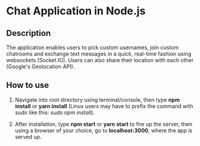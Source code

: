 # Chat Application in Node.js

## Description
The application enables users to pick custom usernames, join custom chatrooms and exchange text messages in a quick, real-time fashion using websockets (Socket.IO). Users can also share their location with each other (Google's Geolocation API).

## How to use
1. Navigate into root directory using terminal/console, then type **npm install** or **yarn install** (Linux users may have to prefix the command with *sudo* like this: *sudo npm install*). 

2. After installation, type **npm start** or **yarn start** to fire up the server, then using a browser of your choice, go to **localhost:3000**, where the app is served up.
